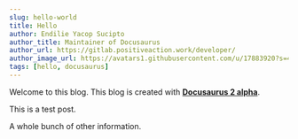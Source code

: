 ```yaml
---
slug: hello-world
title: Hello
author: Endilie Yacop Sucipto
author_title: Maintainer of Docusaurus
author_url: https://gitlab.positiveaction.work/developer/
author_image_url: https://avatars1.githubusercontent.com/u/17883920?s=460&v=4
tags: [hello, docusaurus]
---
```


Welcome to this blog. This blog is created with [**Docusaurus 2 alpha**](https://v2.docusaurus.io/).

<!--truncate-->

This is a test post.

A whole bunch of other information.
